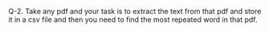 Q-2. Take any pdf and your task is to extract the text from that pdf and store it in a csv file and then you need to find the most repeated word in that pdf.